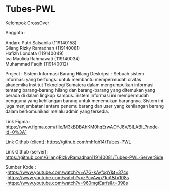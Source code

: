 # Tubes-PWL

Kelompok CrossOver

Anggota : 

Andaru Putri Salsabila (119140158) <br>
Gilang Rizky Ramadhan (119140081) <br>
Hafizh Londata (119140049) <br>
Iva Maulida Rahmawati (119140034) <br>
Muhammad Faqih (119140012) <br>

Project : Sistem Informasi Barang Hilang
Deskripsi : Sebuah sistem informasi yang berfungsi untuk membantu mempermudah civitas akademika Institut Teknologi Sumatera dalam mengumpulkan informasi  tentang barang-barang hilang dan barang-barang yang ditemukan yang berada di dalam lingkup kampus. Sistem informasi ini mempermudah pengguna yang kehilangan barang untuk menemukan barangnya. Sistem ini juga menjembatani antara penemu barang dan user yang kehilangan barang dalam berkomunikasi melalu admin yang tersedia.

Link Figma :
https://www.figma.com/file/M3kBDBAhKM0hqErwAOYJ8V/SILABIL?node-id=0%3A1

Link Github (client):
https://github.com/mhfqh14/Tubes-PWL

Link Github (server):
https://github.com/GilangRizkyRamadhan119140081/Tubes-PWL-ServerSide


Sumber Kode : <br>
-https://www.youtube.com/watch?v=A7G-kAyfxqY&t=374s <br>
-https://www.youtube.com/watch?v=zPcvAwp71uA&t=108s <br>
-https://www.youtube.com/watch?v=960mgtEarfs&t=398s
